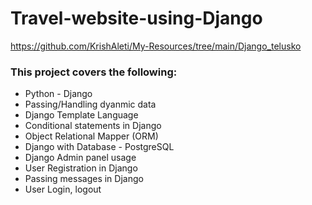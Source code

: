 # Travel-website-using-Django

https://github.com/KrishAleti/My-Resources/tree/main/Django_telusko

### This project covers the following:
* Python - Django
* Passing/Handling dyanmic data
* Django Template Language
* Conditional statements in Django
* Object Relational Mapper (ORM)
* Django with Database - PostgreSQL
* Django Admin panel usage
* User Registration in Django
* Passing messages in Django
* User Login, logout
